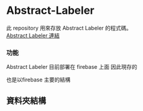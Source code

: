 # Abstract-Labeler


此 repository 用來存放 Abstract Labeler 的程式碼。<br/>
[Abstract Labeler 連結](https://abstractlabeling.firebaseapp.com/)

### 功能

Abstract Labeler 目前部署在 firebase 上面
因此現存的

也是以firebase 主要的結構


## 資料夾結構






